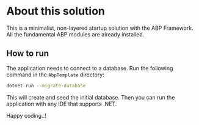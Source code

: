 # About this solution

This is a minimalist, non-layered startup solution with the ABP Framework. All the fundamental ABP modules are already installed.

## How to run

The application needs to connect to a database. Run the following command in the `AbpTemplate` directory:

````bash
dotnet run --migrate-database
````

This will create and seed the initial database. Then you can run the application with any IDE that supports .NET.

Happy coding..!

